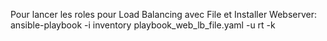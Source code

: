 Pour lancer les roles pour Load Balancing avec File et Installer Webserver: 
ansible-playbook -i inventory playbook_web_lb_file.yaml -u rt -k

